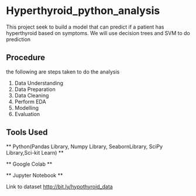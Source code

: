 # Hyperthyroid_python_analysis

This project seek to build a model that can predict if a patient has hyperthyroid based on symptoms.
We will use decision trees and SVM to do prediction

## Procedure
the following are steps taken to do the analysis

1. Data Understanding
2. Data Preparation
3. Data Cleaning
4. Perform EDA
5. Modelling
6. Evaluation

## Tools Used
** Python(Pandas Library, Numpy Library, SeabornLibrary, SciPy Library,Sci-kit Learn) **

** Google Colab **

** Jupyter Notebook **

Link to dataset http://bit.ly/hypothyroid_data
